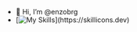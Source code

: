 - 👋 Hi, I’m @enzobrg
- [![My Skills](https://skillicons.dev/icons?i=bash,bootstrap,js,html,css,discord,docker,git,idea,linux,mongodb,mysql,nginx,php,py,react,regex,sass,ts,)](https://skillicons.dev)

<!---
enzobrg/enzobrg is a ✨ special ✨ repository because its `README.md` (this file) appears on your GitHub profile.
You can click the Preview link to take a look at your changes.
--->

